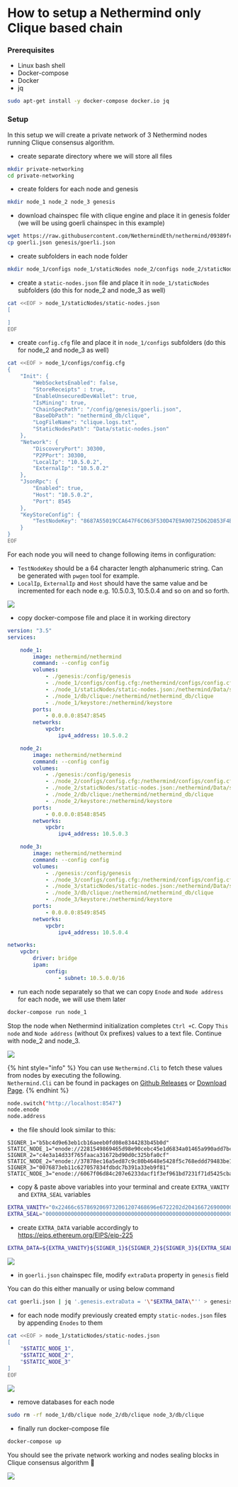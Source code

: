 # How to setup a Nethermind only Clique based chain

### Prerequisites

* Linux bash shell
* Docker-compose
* Docker
* jq

```bash
sudo apt-get install -y docker-compose docker.io jq
```

### Setup

In this setup we will create a private network of 3 Nethermind nodes running Clique consensus algorithm.

* create separate directory where we will store all files

```bash
mkdir private-networking
cd private-networking
```

* create folders for each node and genesis

```bash
mkdir node_1 node_2 node_3 genesis
```

* download chainspec file with clique engine and place it in genesis folder \(we will be using goerli chainspec in this example\)

```bash
wget https://raw.githubusercontent.com/NethermindEth/nethermind/09389fc28b37605acc5eaed764d3e973969fe319/src/Nethermind/Chains/goerli.json
cp goerli.json genesis/goerli.json
```

* create subfolders in each node folder

```bash
mkdir node_1/configs node_1/staticNodes node_2/configs node_2/staticNodes node_3/configs node_3/staticNodes
```

* create a `static-nodes.json` file and place it in `node_1/staticNodes` subfolders \(do this for node\_2 and node\_3 as well\)

```bash
cat <<EOF > node_1/staticNodes/static-nodes.json
[

]
EOF
```

* create `config.cfg` file and place it in `node_1/configs` subfolders \(do this for node\_2 and node\_3 as well\)

```bash
cat <<EOF > node_1/configs/config.cfg
{
    "Init": {
        "WebSocketsEnabled": false,
        "StoreReceipts" : true,
        "EnableUnsecuredDevWallet": true,
        "IsMining": true,
        "ChainSpecPath": "/config/genesis/goerli.json",
        "BaseDbPath": "nethermind_db/clique",
        "LogFileName": "clique.logs.txt",
        "StaticNodesPath": "Data/static-nodes.json"
    },
    "Network": {
        "DiscoveryPort": 30300,
        "P2PPort": 30300,
        "LocalIp": "10.5.0.2",
        "ExternalIp": "10.5.0.2"
    },
    "JsonRpc": {
        "Enabled": true,
        "Host": "10.5.0.2",
        "Port": 8545
    },
    "KeyStoreConfig": {
        "TestNodeKey": "8687A55019CCA647F6C063F530D47E9A90725D62D853F4B973E589DB24CA9305"
    }
}
EOF
```

For each node you will need to change following items in configuration:

* `TestNodeKey` should be a 64 character length alphanumeric string. Can be generated with `pwgen` tool for example.
* `LocalIp`, `ExternalIp` and `Host` should have the same value and be incremented for each node e.g. 10.5.0.3, 10.5.0.4 and so on and so forth.

![](https://nethermind.readthedocs.io/en/latest/_images/configs.png)

* copy docker-compose file and place it in working directory

```yaml
version: "3.5"
services:

    node_1:
        image: nethermind/nethermind
        command: --config config
        volumes:
            - ./genesis:/config/genesis
            - ./node_1/configs/config.cfg:/nethermind/configs/config.cfg
            - ./node_1/staticNodes/static-nodes.json:/nethermind/Data/static-nodes.json
            - ./node_1/db/clique:/nethermind/nethermind_db/clique
            - ./node_1/keystore:/nethermind/keystore
        ports:
            - 0.0.0.0:8547:8545
        networks:
            vpcbr:
                ipv4_address: 10.5.0.2

    node_2:
        image: nethermind/nethermind
        command: --config config
        volumes:
            - ./genesis:/config/genesis
            - ./node_2/configs/config.cfg:/nethermind/configs/config.cfg
            - ./node_2/staticNodes/static-nodes.json:/nethermind/Data/static-nodes.json
            - ./node_2/db/clique:/nethermind/nethermind_db/clique
            - ./node_2/keystore:/nethermind/keystore
        ports:
            - 0.0.0.0:8548:8545
        networks:
            vpcbr:
                ipv4_address: 10.5.0.3

    node_3:
        image: nethermind/nethermind
        command: --config config
        volumes:
            - ./genesis:/config/genesis
            - ./node_3/configs/config.cfg:/nethermind/configs/config.cfg
            - ./node_3/staticNodes/static-nodes.json:/nethermind/Data/static-nodes.json
            - ./node_3/db/clique:/nethermind/nethermind_db/clique
            - ./node_3/keystore:/nethermind/keystore
        ports:
            - 0.0.0.0:8549:8545
        networks:
            vpcbr:
                ipv4_address: 10.5.0.4

networks:
    vpcbr:
        driver: bridge
        ipam:
            config:
                - subnet: 10.5.0.0/16
```

* run each node separately so that we can copy `Enode` and `Node address` for each node, we will use them later

```bash
docker-compose run node_1
```

Stop the node when Nethermind initialization completes `Ctrl +C`. Copy `This node` and `Node address` \(without 0x prefixes\) values to a text file. Continue with node\_2 and node\_3.

![](https://nethermind.readthedocs.io/en/latest/_images/initialization.png)

{% hint style="info" %}
You can use `Nethermind.Cli` to fetch these values from nodes by executing the following.  
`Nethermind.Cli` can be found in packages on [Github Releases](https://github.com/NethermindEth/nethermind/releases) or [Download Page](http://downloads.nethermind.io/).
{% endhint %}

```bash
node.switch("http://localhost:8547")
node.enode
node.address
```

* the file should look similar to this:

```text
SIGNER_1="b5bc4d9e63eb1cb16aeeb0fd08e8344283b45b0d"
STATIC_NODE_1="enode://2281549869465d98e90cebc45e1d6834a01465a990add7bcf07a49287e7e66b50ca27f9c70a46190cef7ad746dd5d5b6b9dfee0c9954104c8e9bd0d42758ec58@10.5.0.2:30300"
SIGNER_2="c4e3a14d33f765faaca31672bd90d0c325bfa0cf"
STATIC_NODE_2="enode://37878ec16a5ed87c9c80b4648e5428f5c768eddd79483be118319c49d11c4e535dac328b5216696cefe0792b7b64adc4de3aeb377550651e982590e62e5a500e@10.5.0.3:30300"
SIGNER_3="0076873eb11c627057834fdbdc7b391a33eb9f81"
STATIC_NODE_3="enode://6067f06d84c207e6233dacf1f3ef961bd7231f71d5425cbaf843cf19cfd5f7e13b024d234e4e5f6175bdb37c0bbccd14488b481b2280efb66d0631a20ae13ea3@10.5.0.4:30300"
```

* copy & paste above variables into your terminal and create `EXTRA_VANITY` and `EXTRA_SEAL` variables

```bash
EXTRA_VANITY="0x22466c6578692069732061207468696e6722202d204166726900000000000000"
EXTRA_SEAL="0000000000000000000000000000000000000000000000000000000000000000000000000000000000000000000000000000000000000000000000000000000000"
```

* create `EXTRA_DATA` variable accordingly to https://eips.ethereum.org/EIPS/eip-225

```bash
EXTRA_DATA=${EXTRA_VANITY}${SIGNER_1}${SIGNER_2}${SIGNER_3}${EXTRA_SEAL}
```

![](https://nethermind.readthedocs.io/en/latest/_images/extraData.png)

* in `goerli.json` chainspec file, modify `extraData` property in `genesis` field

You can do this either manually or using below command

```bash
cat goerli.json | jq '.genesis.extraData = '\"$EXTRA_DATA\"'' > genesis/goerli.json
```

* for each node modify previously created empty `static-nodes.json` files by appending `Enodes` to them

```bash
cat <<EOF > node_1/staticNodes/static-nodes.json
[
    "$STATIC_NODE_1",
    "$STATIC_NODE_2",
    "$STATIC_NODE_3"
]
EOF
```

![](https://nethermind.readthedocs.io/en/latest/_images/staticNodes.png)

* remove databases for each node

```bash
sudo rm -rf node_1/db/clique node_2/db/clique node_3/db/clique
```

* finally run docker-compose file

```bash
docker-compose up
```

You should see the private network working and nodes sealing blocks in Clique consensus algorithm 🎉 

![](https://nethermind.readthedocs.io/en/latest/_images/finalization.png)

